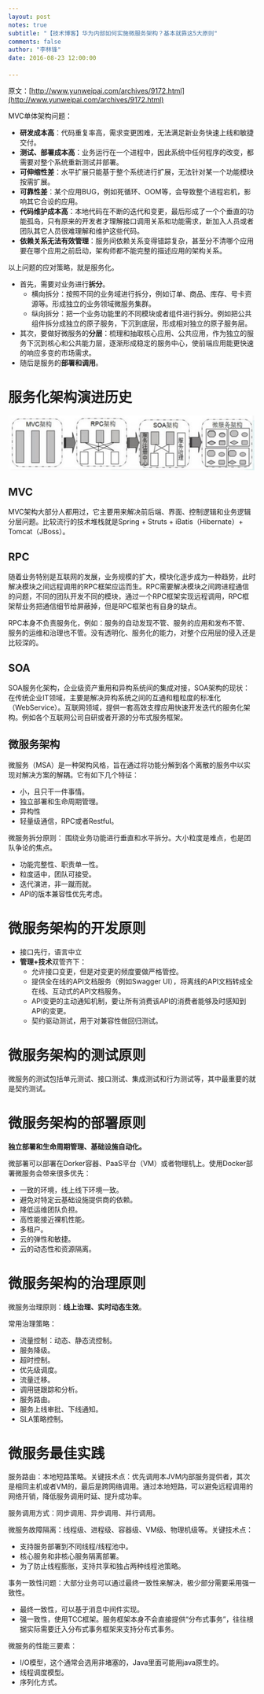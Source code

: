 ```yaml
---
layout: post
notes: true
subtitle: "【技术博客】华为内部如何实施微服务架构？基本就靠这5大原则"
comments: false
author: "李林锋"
date: 2016-08-23 12:00:00

---
```



原文：[http://www.yunweipai.com/archives/9172.html](http://www.yunweipai.com/archives/9172.html)

MVC单体架构问题：

*   **研发成本高**：代码重复率高，需求变更困难，无法满足新业务快速上线和敏捷交付。
*   **测试、部署成本高**：业务运行在一个进程中，因此系统中任何程序的改变，都需要对整个系统重新测试并部署。
*   **可伸缩性差**：水平扩展只能基于整个系统进行扩展，无法针对某一个功能模块按需扩展。
*   **可靠性差**：某个应用BUG，例如死循环、OOM等，会导致整个进程宕机，影响其它合设的应用。
*   **代码维护成本高**：本地代码在不断的迭代和变更，最后形成了一个个垂直的功能孤岛，只有原来的开发者才理解接口调用关系和功能需求，新加入人员或者团队其它人员很难理解和维护这些代码。
*   **依赖关系无法有效管理**：服务间依赖关系变得错踪复杂，甚至分不清哪个应用要在哪个应用之前启动，架构师都不能完整的描述应用的架构关系。

以上问题的应对策略，就是服务化。

*   首先，需要对业务进行**拆分**。
    *   横向拆分：按照不同的业务域进行拆分，例如订单、商品、库存、号卡资源等。形成独立的业务领域微服务集群。
    *   纵向拆分：把一个业务功能里的不同模块或者组件进行拆分。例如把公共组件拆分成独立的原子服务，下沉到底层，形成相对独立的原子服务层。
*   其次，要做好微服务的**分层**：梳理和抽取核心应用、公共应用，作为独立的服务下沉到核心和公共能力层，逐渐形成稳定的服务中心，使前端应用能更快速的响应多变的市场需求。
*   随后是服务的**部署和调用**。

# 服务化架构演进历史

![](/img/notes/microservice/microServicePrinciple/architecture_history.png)

## MVC

MVC架构大部分人都用过，它主要用来解决前后端、界面、控制逻辑和业务逻辑分层问题。比较流行的技术堆栈就是Spring + Struts + iBatis（Hibernate）+ Tomcat（JBoss）。

## RPC

随着业务特别是互联网的发展，业务规模的扩大，模块化逐步成为一种趋势，此时解决模块之间远程调用的RPC框架应运而生。RPC需要解决模块之间跨进程通信的问题，不同的团队开发不同的模块，通过一个RPC框架实现远程调用，RPC框架帮业务把通信细节给屏蔽掉，但是RPC框架也有自身的缺点。

RPC本身不负责服务化，例如：服务的自动发现不管、服务的应用和发布不管、服务的运维和治理也不管。没有透明化、服务化的能力，对整个应用层的侵入还是比较深的。

## SOA

SOA服务化架构，企业级资产重用和异构系统间的集成对接，SOA架构的现状：在传统企业IT领域，主要是解决异构系统之间的互通和粗粒度的标准化（WebService）。互联网领域，提供一套高效支撑应用快速开发迭代的服务化架构。例如各个互联网公司自研或者开源的分布式服务框架。

## 微服务架构

微服务（MSA）是一种架构风格，旨在通过将功能分解到各个离散的服务中以实现对解决方案的解耦。它有如下几个特征：

*   小，且只干一件事情。
*   独立部署和生命周期管理。
*   异构性
*   轻量级通信，RPC或者Restful。

微服务拆分原则： 围绕业务功能进行垂直和水平拆分。大小粒度是难点，也是团队争论的焦点。

*   功能完整性、职责单一性。
*   粒度适中，团队可接受。
*   迭代演进，非一蹴而就。
*   API的版本兼容性优先考虑。

# 微服务架构的开发原则

*   接口先行，语言中立
*   **管理+技术**双管齐下：
    *   允许接口变更，但是对变更的频度要做严格管控。
    *   提供全在线的API文档服务（例如Swagger UI），将离线的API文档转成全在线、互动式的API文档服务。
    *   API变更的主动通知机制，要让所有消费该API的消费者能够及时感知到API的变更。
    *   契约驱动测试，用于对兼容性做回归测试。

# 微服务架构的测试原则

微服务的测试包括单元测试、接口测试、集成测试和行为测试等，其中最重要的就是契约测试。

# 微服务架构的部署原则

**独立部署和生命周期管理、基础设施自动化。**

微部署可以部署在Dorker容器、PaaS平台（VM）或者物理机上。使用Docker部署微服务会带来很多优先：

*   一致的环境，线上线下环境一致。
*   避免对特定云基础设施提供商的依赖。
*   降低运维团队负担。
*   高性能接近裸机性能。
*   多租户。
*   云的弹性和敏捷。
*   云的动态性和资源隔离。

# 微服务架构的治理原则

微服务治理原则：**线上治理、实时动态生效**。

常用治理策略：

*   流量控制：动态、静态流控制。
*   服务降级。
*   超时控制。
*   优先级调度。
*   流量迁移。
*   调用链跟踪和分析。
*   服务路由。
*   服务上线审批、下线通知。
*   SLA策略控制。

# 微服务最佳实践

服务路由：本地短路策略。关键技术点：优先调用本JVM内部服务提供者，其次是相同主机或者VM的，最后是跨网络调用。通过本地短路，可以避免远程调用的网络开销，降低服务调用时延、提升成功率。

服务调用方式：同步调用、异步调用、并行调用。

微服务故障隔离：线程级、进程级、容器级、VM级、物理机级等。关键技术点：

*   支持服务部署到不同线程/线程池中。
*   核心服务和非核心服务隔离部署。
*   为了防止线程膨胀，支持共享和独占两种线程池策略。

事务一致性问题：大部分业务可以通过最终一致性来解决，极少部分需要采用强一致性。

*   最终一致性，可以基于消息中间件实现。
*   强一致性，使用TCC框架。服务框架本身不会直接提供“分布式事务”，往往根据实际需要迁入分布式事务框架来支持分布式事务。

微服务的性能三要素：

*   I/O模型，这个通常会选用非堵塞的，Java里面可能用java原生的。
*   线程调度模型。
*   序列化方式。